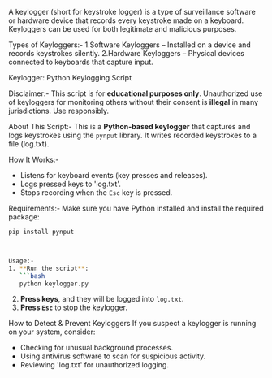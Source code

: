 A keylogger (short for keystroke logger) is a type of surveillance software or hardware device that records every keystroke made on a keyboard. Keyloggers can be used for both legitimate and malicious purposes.

Types of Keyloggers:-
1.Software Keyloggers – Installed on a device and records keystrokes silently.
2.Hardware Keyloggers – Physical devices connected to keyboards that capture input.

Keylogger: Python Keylogging Script

Disclaimer:-
This script is for **educational purposes only**. Unauthorized use of keyloggers for monitoring others without their consent is **illegal** in many jurisdictions. Use responsibly.


About This Script:-
This is a **Python-based keylogger** that captures and logs keystrokes using the `pynput` library. It writes recorded keystrokes to a file (log.txt).


How It Works:-
- Listens for keyboard events (key presses and releases).
- Logs pressed keys to 'log.txt'.
- Stops recording when the `Esc` key is pressed.


Requirements:-
Make sure you have Python installed and install the required package:
```bash
pip install pynput



Usage:-
1. **Run the script**:
   ```bash
   python keylogger.py
   ```
2. **Press keys**, and they will be logged into `log.txt`.
3. **Press `Esc`** to stop the keylogger.


How to Detect & Prevent Keyloggers
If you suspect a keylogger is running on your system, consider:
- Checking for unusual background processes.
- Using antivirus software to scan for suspicious activity.
- Reviewing 'log.txt' for unauthorized logging.

